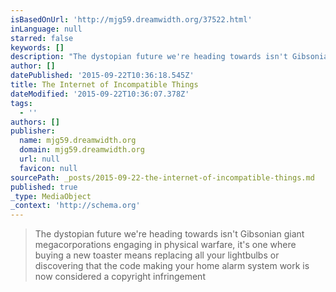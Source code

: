 ```yaml
---
isBasedOnUrl: 'http://mjg59.dreamwidth.org/37522.html'
inLanguage: null
starred: false
keywords: []
description: "The dystopian future we're heading towards isn't Gibsonian giant megacorporations engaging in physical warfare, it's one where buying a new toaster means replacing all your lightbulbs or discovering that the code making your home alarm system work is now considered a copyright infringement"
author: []
datePublished: '2015-09-22T10:36:18.545Z'
title: The Internet of Incompatible Things
dateModified: '2015-09-22T10:36:07.378Z'
tags:
  - ''
authors: []
publisher:
  name: mjg59.dreamwidth.org
  domain: mjg59.dreamwidth.org
  url: null
  favicon: null
sourcePath: _posts/2015-09-22-the-internet-of-incompatible-things.md
published: true
_type: MediaObject
_context: 'http://schema.org'
---
```

> The dystopian future we're heading towards isn't Gibsonian giant megacorporations engaging in physical warfare, it's one where buying a new toaster means replacing all your lightbulbs or discovering that the code making your home alarm system work is now considered a copyright infringement
